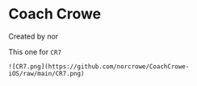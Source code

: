 # Coach Crowe

Created by nor

This one for `CR7` 

```
![CR7.png](https://github.com/norcrowe/CoachCrowe-iOS/raw/main/CR7.png)
```

